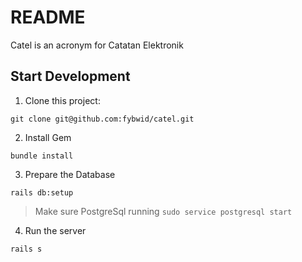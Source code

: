 # README

Catel is an acronym for Catatan Elektronik


## Start Development
1. Clone this project:
  ```
  git clone git@github.com:fybwid/catel.git
  ```
2. Install Gem
  ```
  bundle install
  ```
3. Prepare the Database
  ```
  rails db:setup
  ```
  > Make sure PostgreSql running `sudo service postgresql start`
4. Run the server
  ```
  rails s
  ```